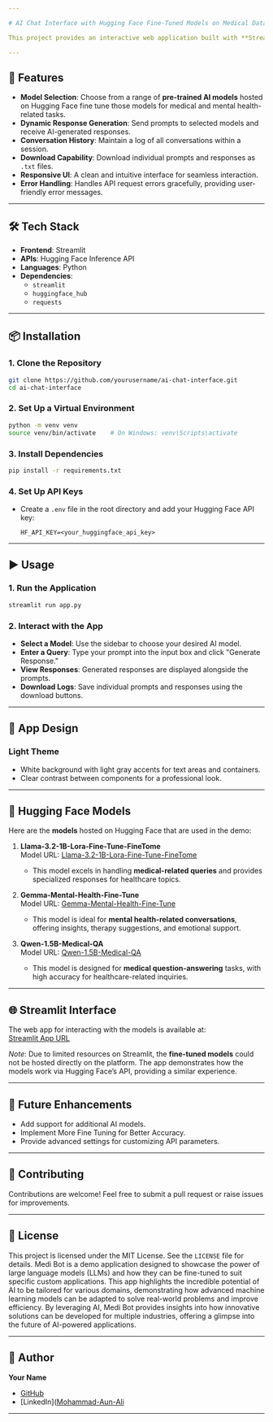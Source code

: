 ```yaml
---

# AI Chat Interface with Hugging Face Fine-Tuned Models on Medical Datasets

This project provides an interactive web application built with **Streamlit**, allowing users to chat with AI models hosted on **Hugging Face**. The interface offers a **demo version** of the AI chat functionality, showcasing how these models can be fine tuned to generate responses to medical and mental health-related queries.

---
```


## 🚀 Features
- **Model Selection**: Choose from a range of **pre-trained AI models** hosted on Hugging Face fine tune those models for medical and mental health-related tasks.
- **Dynamic Response Generation**: Send prompts to selected models and receive AI-generated responses.
- **Conversation History**: Maintain a log of all conversations within a session.
- **Download Capability**: Download individual prompts and responses as `.txt` files.
- **Responsive UI**: A clean and intuitive interface for seamless interaction.
- **Error Handling**: Handles API request errors gracefully, providing user-friendly error messages.

---

## 🛠️ Tech Stack
- **Frontend**: Streamlit
- **APIs**: Hugging Face Inference API
- **Languages**: Python
- **Dependencies**: 
  - `streamlit`
  - `huggingface_hub`
  - `requests`

---

## 📦 Installation

### 1. Clone the Repository
```bash
git clone https://github.com/yourusername/ai-chat-interface.git
cd ai-chat-interface
```

### 2. Set Up a Virtual Environment
```bash
python -m venv venv
source venv/bin/activate    # On Windows: venv\Scripts\activate
```

### 3. Install Dependencies
```bash
pip install -r requirements.txt
```

### 4. Set Up API Keys
- Create a `.env` file in the root directory and add your Hugging Face API key:
  ```
  HF_API_KEY=<your_huggingface_api_key>
  ```

---

## ▶️ Usage

### 1. Run the Application
```bash
streamlit run app.py
```

### 2. Interact with the App
- **Select a Model**: Use the sidebar to choose your desired AI model.
- **Enter a Query**: Type your prompt into the input box and click "Generate Response."
- **View Responses**: Generated responses are displayed alongside the prompts.
- **Download Logs**: Save individual prompts and responses using the download buttons.

---

## 🎨 App Design

### Light Theme
- White background with light gray accents for text areas and containers.
- Clear contrast between components for a professional look.

---

## 📖 Hugging Face Models

Here are the **models** hosted on Hugging Face that are used in the demo:

1. **Llama-3.2-1B-Lora-Fine-Tune-FineTome**  
   Model URL: [Llama-3.2-1B-Lora-Fine-Tune-FineTome](https://huggingface.co/Muhammad7865253/llama-3.2-1B-Lora-Fine_Tune-FineTome)  
   - This model excels in handling **medical-related queries** and provides specialized responses for healthcare topics.

2. **Gemma-Mental-Health-Fine-Tune**  
   Model URL: [Gemma-Mental-Health-Fine-Tune](https://huggingface.co/Muhammad7865253/gemma-mental-health-fine-tune)  
   - This model is ideal for **mental health-related conversations**, offering insights, therapy suggestions, and emotional support.

3. **Qwen-1.5B-Medical-QA**  
   Model URL: [Qwen-1.5B-Medical-QA](https://huggingface.co/Muhammad7865253/qwen-1.5B-medical-QA)  
   - This model is designed for **medical question-answering** tasks, with high accuracy for healthcare-related inquiries.

---

## 🌐 Streamlit Interface

The web app for interacting with the models is available at:  
[Streamlit App URL](https://medibotcustomgpt-eepnvsgmhzcrmzbiuwdgp4.streamlit.app/)

*Note*: Due to limited resources on Streamlit, the **fine-tuned models** could not be hosted directly on the platform. The app demonstrates how the models work via Hugging Face’s API, providing a similar experience.

---

## 🔧 Future Enhancements
- Add support for additional AI models.
- Implement More Fine Tuning for Better Accuracy.
- Provide advanced settings for customizing API parameters.

---

## 🤝 Contributing
Contributions are welcome! Feel free to submit a pull request or raise issues for improvements.

---

## 📜 License
This project is licensed under the MIT License. See the `LICENSE` file for details.
Medi Bot is a demo application designed to showcase the power of large language models (LLMs) and how they can be fine-tuned to suit specific custom applications. This app highlights the incredible potential of AI to be tailored for various domains, demonstrating how advanced machine learning models can be adapted to solve real-world problems and improve efficiency. By leveraging AI, Medi Bot provides insights into how innovative solutions can be developed for multiple industries, offering a glimpse into the future of AI-powered applications.

---

## 👤 Author
**Your Name**  
- [GitHub](https://github.com/SeekAI-786)  
- [LinkedIn]([Mohammad-Aun-Ali](https://www.linkedin.com/in/mohammad-aun-ali-705852293/)

---
